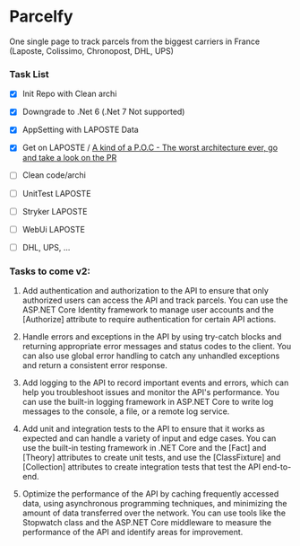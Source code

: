 # Parcelfy
One single page to track parcels from the biggest carriers in France (Laposte, Colissimo, Chronopost, DHL, UPS)

### Task List

- [x] Init Repo with Clean archi
- [x] Downgrade to .Net 6 (.Net 7 Not supported)
- [X] AppSetting with LAPOSTE Data 
- [X] Get on LAPOSTE / [A kind of a P.O.C - The worst architecture ever, go and take a look on the PR](https://github.com/TheoImadLadal/parcelfy/pull/3/files)
- [ ] Clean code/archi
- [ ] UnitTest LAPOSTE
- [ ] Stryker LAPOSTE
- [ ] WebUi LAPOSTE
- [ ] DHL, UPS, ...



### Tasks to come v2:

1. Add authentication and authorization to the API to ensure that only authorized users can access the API and track parcels. You can use the ASP.NET Core Identity framework to manage user accounts and the [Authorize] attribute to require authentication for certain API actions.

2. Handle errors and exceptions in the API by using try-catch blocks and returning appropriate error messages and status codes to the client. You can also use global error handling to catch any unhandled exceptions and return a consistent error response.

3. Add logging to the API to record important events and errors, which can help you troubleshoot issues and monitor the API's performance. You can use the built-in logging framework in ASP.NET Core to write log messages to the console, a file, or a remote log service.

4. Add unit and integration tests to the API to ensure that it works as expected and can handle a variety of input and edge cases. You can use the built-in testing framework in .NET Core and the [Fact] and [Theory] attributes to create unit tests, and use the [ClassFixture] and [Collection] attributes to create integration tests that test the API end-to-end.

5. Optimize the performance of the API by caching frequently accessed data, using asynchronous programming techniques, and minimizing the amount of data transferred over the network. You can use tools like the Stopwatch class and the ASP.NET Core middleware to measure the performance of the API and identify areas for improvement.
